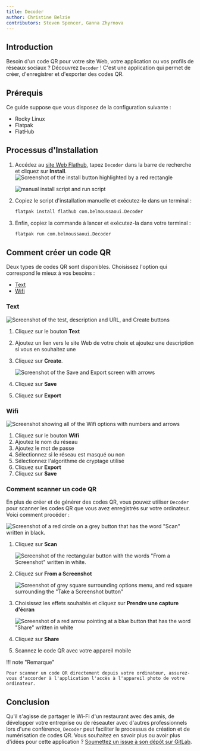```yaml
---
title: Decoder
author: Christine Belzie
contributors: Steven Spencer, Ganna Zhyrnova
---
```


## Introduction

Besoin d'un code QR pour votre site Web, votre application ou vos profils de réseaux sociaux ? Découvrez `Decoder` ! C'est une application qui permet de créer, d'enregistrer et d'exporter des codes QR.

## Prérequis

Ce guide suppose que vous disposez de la configuration suivante :

 - Rocky Linux
 - Flatpak
 - FlatHub

## Processus d'Installation

1. Accédez au [site Web Flathub](https://flathub.org/), tapez `Decoder` dans la barre de recherche et cliquez sur **Install**. ![Screenshot of the install button highlighted by a red rectangle](images/01_decoder.png)

   ![manual install script and run script](images/decoder_install.png)

2. Copiez le script d'installation manuelle et exécutez-le dans un terminal :

   ```bash
   flatpak install flathub com.belmoussaoui.Decoder
   ```

3. Enfin, copiez la commande à lancer et exécutez-la dans votre terminal :

   ```bash
   flatpak run com.belmoussaoui.Decoder
   ```

## Comment créer un code QR

Deux types de codes QR sont disponibles. Choisissez l'option qui correspond le mieux à vos besoins :

 - [Text](#text)
 - [Wifi](#wifi)

### Text

![Screenshot of the test, description and URL, and Create buttons](images/02_decoder-text.png)

1. Cliquez sur le bouton **Text**

2. Ajoutez un lien vers le site Web de votre choix et ajoutez une description si vous en souhaitez une

3. Cliquez sur **Create**.

   ![Screenshot of the Save and Export screen with arrows](images/03_decoder-text.png)

4. Cliquez sur **Save**

5. Cliquez sur **Export**

### Wifi

![Screenshot showing all of the Wifi options with numbers and arrows](images/01_decoder-wifi.png)

1. Cliquez sur le bouton **Wifi**
2. Ajoutez le nom du réseau
3. Ajoutez le mot de passe
4. Sélectionnez si le réseau est masqué ou non
5. Sélectionnez l'algorithme de cryptage utilisé
6. Cliquez sur **Export**
7. Cliquez sur **Save**

### Comment scanner un code QR

En plus de créer et de générer des codes QR, vous pouvez utiliser `Decoder` pour scanner les codes QR que vous avez enregistrés sur votre ordinateur. Voici comment procéder :

![Screenshot of a red circle on a grey button that has the word "Scan" written in black.](images/01_decoder-scan.png)

1. Cliquez sur **Scan**

   ![Screenshot of the rectangular button with the words "From a Screenshot" written in white.](images/02_decoder-scan.png)

2. Cliquez sur **From a Screenshot**

   ![Screenshot of grey square surrounding options menu, and red square surrounding the "Take a Screenshot button"](images/03_decoder-scan.png)

3. Choisissez les effets souhaités et cliquez sur **Prendre une capture d'écran**

   ![Screenshot of a red arrow pointing at a blue button that has the word "Share" written in white](images/04_decoder-scan.png)

4. Cliquez sur **Share**

5. Scannez le code QR avec votre appareil mobile

!!! note "Remarque"

```
Pour scanner un code QR directement depuis votre ordinateur, assurez-vous d'accorder à l'application l'accès à l'appareil photo de votre ordinateur.
```

## Conclusion

Qu'il s'agisse de partager le Wi-Fi d'un restaurant avec des amis, de développer votre entreprise ou de réseauter avec d'autres professionnels lors d'une conférence, `Decoder` peut faciliter le processus de création et de numérisation de codes QR. Vous souhaitez en savoir plus ou avoir plus d'idées pour cette application ? [Soumettez un issue à son dépôt sur GitLab](https://gitlab.gnome.org/World/decoder/-/issues).
